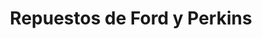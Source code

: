 ---
title: "Repuestos de Ford y Perkins"
url: /merlo/repuestos-de-ford-y-perkins/
shop: piezas de automóviles
---